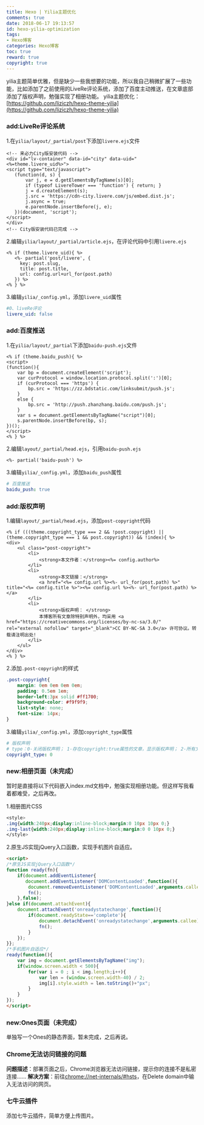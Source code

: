 ```yaml
---
title: Hexo | Yilia主题优化
comments: true
date: 2018-06-17 19:13:57
id: hexo-yilia-optimization
tags:
- Hexo博客
categories: Hexo博客
toc: true
reward: true
copyright: true
---
```


<!--# Hexo | Yilia主题优化-->

yilia主题简单优雅，但是缺少一些我想要的功能，所以我自己稍微扩展了一些功能，比如添加了之前使用的LiveRe评论系统，添加了百度主动推送，在文章底部添加了版权声明，勉强实现了相册功能。
yilia主题优化：[https://github.com/liziczh/hexo-theme-yilia](https://github.com/liziczh/hexo-theme-yilia)

<!--more-->

### add:LiveRe评论系统 

1.在`yilia/layout/_partial/post`下添加`livere.ejs`文件

```ejs
<!-- 来必力City版安装代码 -->
<div id="lv-container" data-id="city" data-uid="<%=theme.livere_uid%>">
<script type="text/javascript">
   (function(d, s) {
       var j, e = d.getElementsByTagName(s)[0];
       if (typeof LivereTower === 'function') { return; }
       j = d.createElement(s);
       j.src = 'https://cdn-city.livere.com/js/embed.dist.js';
       j.async = true;
       e.parentNode.insertBefore(j, e);
   })(document, 'script');
</script>
</div>
<!-- City版安装代码已完成 -->
```

2.编辑`yilia/layout/_partial/article.ejs`，在评论代码中引用`livere.ejs`

```ejs
<% if (theme.livere_uid){ %>
   <%- partial('post/livere', {
     key: post.slug,
     title: post.title,
     url: config.url+url_for(post.path)
   }) %>
<% } %>
```

3.编辑`yilia/_config.yml`，添加`livere_uid`属性

```yaml
#0、liveRe评论
livere_uid: false
```

### add:百度推送 

1.在`yilia/layout/_partial`下添加`baidu-push.ejs`文件

```ejs
<% if (theme.baidu_push){ %>
<script>
(function(){
    var bp = document.createElement('script');
    var curProtocol = window.location.protocol.split(':')[0];
    if (curProtocol === 'https') {
        bp.src = 'https://zz.bdstatic.com/linksubmit/push.js';
    }
    else {
        bp.src = 'http://push.zhanzhang.baidu.com/push.js';
    }
    var s = document.getElementsByTagName("script")[0];
    s.parentNode.insertBefore(bp, s);
})();
</script>
<% } %> 
```

2.编辑`layout/_partial/head.ejs`，引用`baidu-push.ejs`

```ejs
<%- partial('baidu-push') %>
```

3.编辑`yilia/_config.yml`，添加`baidu_push`属性

```yaml
# 百度推送
baidu_push: true
```

### add:版权声明

1.编辑`layout/_partial/head.ejs`，添加`post-copyright`代码

```ejs
<% if (((theme.copyright_type === 2 && !post.copyright) || (theme.copyright_type === 1 && post.copyright)) && !index){ %>
<div> 
    <ul class="post-copyright">
        <li>
            <strong>本文作者：</strong><%= config.author%>
        </li>
        <li>
            <strong>本文链接：</strong>
            <a href="<%= config.url %><%- url_for(post.path) %>" title="<%= config.title %>"><%= config.url %><%- url_for(post.path) %></a>
        </li>
        <li>
            <strong>版权声明： </strong>
            本博客所有文章除特别声明外，均采用 <a href="https://creativecommons.org/licenses/by-nc-sa/3.0/" rel="external nofollow" target="_blank">CC BY-NC-SA 3.0</a> 许可协议。转载请注明出处!
        </li>
    </ul>
</div>
<% } %>
```

2.添加`.post-copyright`的样式

```css
.post-copyright{
    margin: 0em 0em 0em 0em;
    padding: 0.5em 1em;
    border-left:3px solid #ff1700;
    background-color: #f9f9f9;
    list-style: none;
    font-size: 14px;
}
```

3.编辑`yilia/_config.yml`，添加`copyright_type`属性

```yaml
# 版权声明
# type：0-关闭版权声明； 1-存在copyright:true属性的文章，显示版权声明； 2-所有文章均有版权声明
copyright_type: 0
```

### new:相册页面（未完成）

暂时是直接将以下代码嵌入index.md文档中，勉强实现相册功能。但这样写我看着都难受，之后再改。

1.相册图片CSS

```css
<style>
.img{width:240px;display:inline-block;margin:0 10px 10px 0;}
.img-last{width:240px;display:inline-block;margin:0 0 10px 0;}
</style>
```

2.原生JS实现jQuery入口函数，实现手机图片自适应。

```html
<script>
/*原生JS实现jQuery入口函数*/
function ready(fn){
    if(document.addEventListener{
       document.addEventListener('DOMContentLoaded',function(){
        document.removeEventListener('DOMContentLoaded',arguments.callee,false);
        fn();
    },false);
}else if(document.attachEvent){
    document.attachEvent('onreadystatechange',function(){
        if(document.readyState=='complete'){
            document.detachEvent('onreadystatechange',arguments.callee);
            fn();
        }
    });
}}; 
/*手机图片自适应*/
ready(function(){
    var img = document.getElementsByTagName("img");
    if(window.screen.width < 500){
        for(var i = 0 ; i < img.length;i++){
            var len = (window.screen.width-40) / 2;
            img[i].style.width = len.toString()+"px";
        }
    }
}); 
</script>
```

### new:Ones页面（未完成）

单独写一个Ones的静态界面，暂未完成，之后再说。

### Chrome无法访问链接的问题

**问题描述**：部署页面之后，Chrome浏览器无法访问链接，提示你的连接不是私密连接......
**解决方案**：前往[chrome://net-internals/#hsts](chrome://net-internals/#hsts)，在Delete domain中输入无法访问的网页。

### 七牛云插件

添加七牛云插件，简单方便上传图片。



